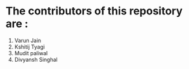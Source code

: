 # The contributors of this repository are :
1. Varun Jain
2. Kshitij Tyagi
3. Mudit paliwal
4. Divyansh Singhal

